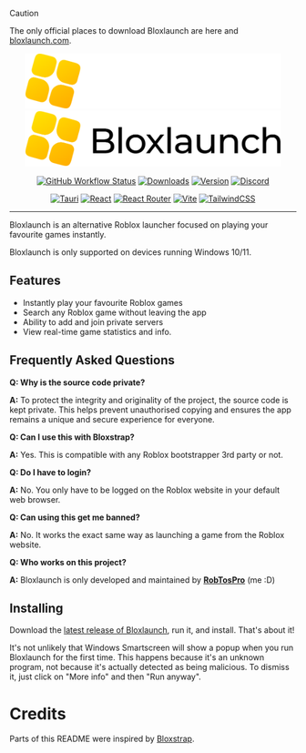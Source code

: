 > [!CAUTION]
> The only official places to download Bloxlaunch are here and [bloxlaunch.com](https://bloxlaunch.com).

<p align="center">
    <img src="https://github.com/bloxlaunch/app/raw/main/images/bloxlaunch-dark.png#gh-dark-mode-only" width="450">
    <img src="https://github.com/bloxlaunch/app/raw/main/images/bloxlaunch-light.png#gh-light-mode-only" width="450">
</p>

<div align="center">

[![GitHub Workflow Status][shield-repo-workflow]][repo-actions]
[![Downloads][shield-repo-releases]][repo-releases]
[![Version][shield-repo-latest]][repo-latest]
[![Discord][shield-discord-server]][discord-invite]

[![Tauri](https://img.shields.io/badge/Tauri-ff8f00?logo=tauri&logoColor=fff)](#)
[![React](https://img.shields.io/badge/React-%2320232a.svg?logo=react&logoColor=%2361DAFB)](#)
[![React Router](https://img.shields.io/badge/React_Router-CA4245?logo=react-router&logoColor=white)](#)
[![Vite](https://img.shields.io/badge/Vite-646CFF?logo=vite&logoColor=fff)](#)
[![TailwindCSS](https://img.shields.io/badge/Tailwind%20CSS-%2338B2AC.svg?logo=tailwind-css&logoColor=white)](#)

</div>

----

Bloxlaunch is an alternative Roblox launcher focused on playing your favourite games instantly.

Bloxlaunch is only supported on devices running Windows 10/11.

## Features

- Instantly play your favourite Roblox games
- Search any Roblox game without leaving the app
- Ability to add and join private servers
- View real-time game statistics and info.

## Frequently Asked Questions

**Q: Why is the source code private?**

**A:** To protect the integrity and originality of the project, the source code is kept private. This helps prevent unauthorised copying and ensures the app remains a unique and secure experience for everyone.

**Q: Can I use this with Bloxstrap?**

**A:** Yes. This is compatible with any Roblox bootstrapper 3rd party or not.

**Q: Do I have to login?**

**A:** No. You only have to be logged on the Roblox website in your default web browser.

**Q: Can using this get me banned?**

**A:** No. It works the exact same way as launching a game from the Roblox website.

**Q: Who works on this project?**

**A:** Bloxlaunch is only developed and maintained by **[RobTosPro](https://www.youtube.com/channel/UCD0LTuTjV-WaudcRiyo9Xvw/featured)** (me :D)

## Installing
Download the [latest release of Bloxlaunch](https://github.com/bloxlaunch/app/releases/latest), run it, and install. That's about it!

It's not unlikely that Windows Smartscreen will show a popup when you run Bloxlaunch for the first time. This happens because it's an unknown program, not because it's actually detected as being malicious. To dismiss it, just click on "More info" and then "Run anyway".

# Credits

Parts of this README were inspired by [Bloxstrap](https://github.com/bloxstraplabs/bloxstrap).

[shield-repo-workflow]: https://img.shields.io/github/actions/workflow/status/bloxlaunch/app/ci-release.yml?branch=master&label=builds
[shield-repo-releases]: https://img.shields.io/github/downloads/bloxlaunch/app/latest/total?color=981bfe
[shield-repo-latest]:   https://img.shields.io/github/v/release/bloxlaunch/app?color=7a39fb

[shield-discord-server]: https://img.shields.io/discord/1356493457975410739?logo=discord&logoColor=white&label=discord&color=4d3dff

[repo-actions]:  https://github.com/bloxlaunch/app/actions
[repo-releases]: https://github.com/bloxlaunch/app/releases
[repo-latest]:   https://github.com/bloxlaunch/app/releases/latest

[discord-invite]:  https://discord.gg/UXPXeJWawn
